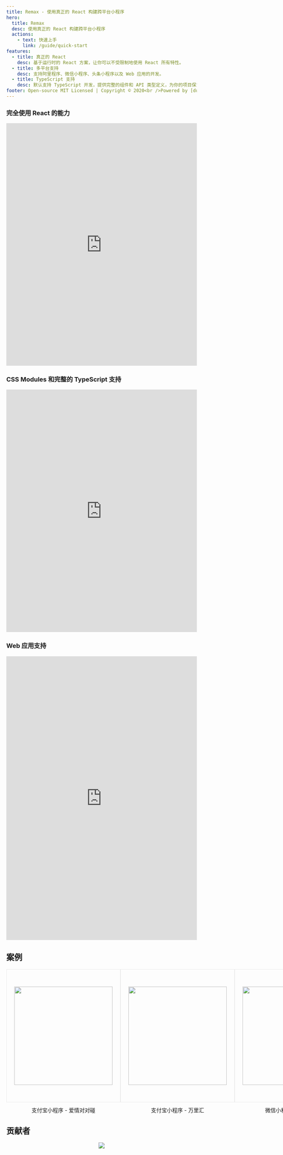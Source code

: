 ```yaml
---
title: Remax - 使用真正的 React 构建跨平台小程序
hero:
  title: Remax
  desc: 使用真正的 React 构建跨平台小程序
  actions:
    - text: 快速上手
      link: /guide/quick-start
features:
  - title: 真正的 React
    desc: 基于运行时的 React 方案，让你可以不受限制地使用 React 所有特性。
  - title: 多平台支持
    desc: 支持阿里程序、微信小程序、头条小程序以及 Web 应用的开发。
  - title: TypeScript 支持
    desc: 默认支持 TypeScript 开发，提供完整的组件和 API 类型定义，为你的项目保驾护航
footer: Open-source MIT Licensed | Copyright © 2020<br />Powered by [dumi](https://d.umijs.org/)
---
```


### 完全使用 React 的能力

<p align="center">
  <iframe width="100%" height="641" style="border:none;" src="https://herbox-embed.alipay.com/p/Remax/remax-site-examples-react?defaultOpenedFiles=src/pages/index/index.js" ></iframe>
</p>

### CSS Modules 和完整的 TypeScript 支持

<p align="center">
  <iframe width="100%" height="641" style="border:none;" src="https://herbox-embed.alipay.com/p/Remax/remax-site-examples-typescript?defaultOpenedFiles=src/pages/index/index.tsx" ></iframe>
</p>


### Web 应用支持

<p align="center">
<iframe
     src="https://codesandbox.io/embed/remax-one-web-e4801?fontsize=14&hidenavigation=1&module=%2Fsrc%2Fpages%2Findex%2Findex.tsx&theme=dark"
     style="width:100%; height:750px; border:0; overflow:hidden;"
     title="remax one web"
     allow="accelerometer; ambient-light-sensor; camera; encrypted-media; geolocation; gyroscope; hid; microphone; midi; payment; usb; vr"
     sandbox="allow-forms allow-modals allow-popups allow-presentation allow-same-origin allow-scripts"
   ></iframe>
</p>

## 案例

<div style="display:flex;flex-direction:row;align-items:center;justify-content:space-around;width: 100%;">
<div style="display:flex;flex-direction:column;align-items:center;justify-content:center;">
  <div style="display:flex;flex-direction:column;align-items:center;justify-content:center;border: 1px solid #eaeaea;width:300px;height:350px;">
    <img width="260" src="https://gw.alipayobjects.com/mdn/rms_a6d2d8/afts/img/A*BLCUQ4lkwIgAAAAAAAAAAABkARQnAQ" >
  </div>
  <span style="margin-top:10px">支付宝小程序 - 爱情对对碰</span>
  </div>
<div style="display:flex;flex-direction:column;align-items:center;justify-content:center;">
  <div style="display:flex;flex-direction:column;align-items:center;justify-content:center;border: 1px solid #eaeaea;width:300px;height:350px;">
    <img width="260" src="https://gw.alipayobjects.com/mdn/rms_b5fcc5/afts/img/A*AQA3TIYlDFMAAAAAAAAAAABkARQnAQ" />
  </div>
    <span style="margin-top:10px">支付宝小程序 - 万里汇</span>
  </div>
<div style="display:flex;flex-direction:column;align-items:center;justify-content:center;">
  <div style="display:flex;flex-direction:column;align-items:center;justify-content:center;border: 1px solid #eaeaea;width:300px;height:350px;">
    <img width="260" src="https://gw.alipayobjects.com/mdn/rms_a6d2d8/afts/img/A*KAd0RKNmPM4AAAAAAAAAAABkARQnAQ" />
  </div>
    <span style="margin-top:10px">微信小程序 - 菜鸟裹裹</span>
  </div>
</div>

## 贡献者

<p align="center">
  <a href="https://github.com/remaxjs/remax/graphs/contributors">
    <img src="https://opencollective.com/remax/contributors.svg?width=890&button=false" />
  </a>
</p>
